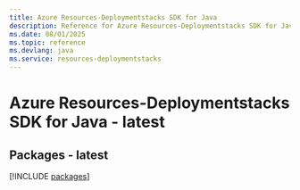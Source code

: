```yaml
---
title: Azure Resources-Deploymentstacks SDK for Java
description: Reference for Azure Resources-Deploymentstacks SDK for Java
ms.date: 08/01/2025
ms.topic: reference
ms.devlang: java
ms.service: resources-deploymentstacks
---
```

# Azure Resources-Deploymentstacks SDK for Java - latest
## Packages - latest
[!INCLUDE [packages](resources-deploymentstacks-index.md)]